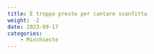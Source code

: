 ```yaml
---
title: È troppo presto per cantare sconfitta
weight: -2
date: 2023-09-17
categories: 
    - Minchieste
---
```

